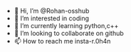 - 👋 Hi, I’m @Rohan-osshub
- 👀 I’m interested in coding
- 🌱 I’m currently learning python,c++
- 💞️ I’m looking to collaborate on github
- 📫 How to reach me insta-r.0h4n

<!---
Rohan-osshub/Rohan-osshub is a ✨ special ✨ repository because its `README.md` (this file) appears on your GitHub profile.
You can click the Preview link to take a look at your changes.
--->
